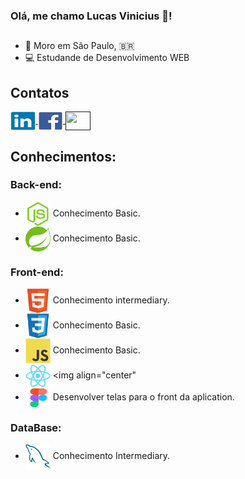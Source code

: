 ### Olá, me chamo Lucas Vinicius 👋!

## 

- :checkered_flag: Moro em São Paulo, :brazil:
- :computer: Estudande de Desenvolvimento WEB

## Contatos

<a href="" target="_blank">
<img align="center" alt="" height="30" width="40" target="_blank" src="https://raw.githubusercontent.com/devicons/devicon/master/icons/linkedin/linkedin-original.svg">
</a>

<a href="" target="_blank">
<img align="center" alt="" height="30" width="40" target="_blank" src="https://raw.githubusercontent.com/devicons/devicon/master/icons/facebook/facebook-original.svg">
</a>

<a href="" target="_blank">
<img align="center" alt="" height="30" width="40" target="_blank" src="https://upload.wikimedia.org/wikipedia/commons/thumb/5/58/Instagram-Icon.png/600px-Instagram-Icon.png">
</a>

## Conhecimentos:

### Back-end:

- <img align="center" alt="Java" heigth="30" width="40"  src="https://raw.githubusercontent.com/devicons/devicon/master/icons/nodejs/nodejs-original.svg"> Conhecimento Basic.
- <img align="center" alt="Spring" heigth="30" width="40" src="https://raw.githubusercontent.com/devicons/devicon/master/icons/spring/spring-original.svg"> Conhecimento Basic.

### Front-end:

- <img align="center" alt="HTML" heigth="30" width="40" src="https://raw.githubusercontent.com/devicons/devicon/master/icons/html5/html5-original.svg"> Conhecimento intermediary.
- <img align="center" alt="CSS" heigth="30" width="40" src="https://raw.githubusercontent.com/devicons/devicon/master/icons/css3/css3-original.svg"> Conhecimento Basic.
- <img align="center" alt="Js" heigth="28" width="40" src="https://raw.githubusercontent.com/devicons/devicon/master/icons/javascript/javascript-original.svg"> Conhecimento Basic.
- <img align="center" alt="react" heigth="30" width="40" src="https://raw.githubusercontent.com/devicons/devicon/master/icons/react/react-original.svg"> <img align="center" 
- <img align="center" alt="figma" height="30" width="40" src="https://raw.githubusercontent.com/devicons/devicon/master/icons/figma/figma-original.svg"> Desenvolver telas para o front da aplication.

### DataBase:

- <img align="center" alt="mysql" heigth="30" width="40" src="https://raw.githubusercontent.com/devicons/devicon/master/icons/mysql/mysql-original.svg"> Conhecimento Intermediary.

